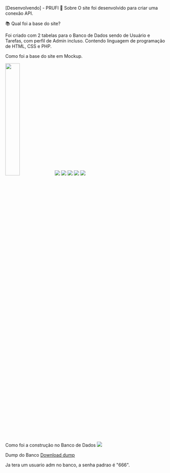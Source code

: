 [Desenvolvendo] - PRUFI
📘 Sobre
O site foi desenvolvido para criar uma conexão API.

📚 Qual foi a base do site?

Foi criado com 2 tabelas para o Banco de Dados sendo de Usuário e Tarefas, com perfil de Admin incluso. Contendo linguagem de programação de HTML, CSS e PHP.

Como foi a base do site em Mockup.

<img src="/PROFI/img/mockup/Login-1.jpg" width="30%" />
<img src="/PROFI/img/mockup/Login-2.jpg"/>
<img src="/PROFI/img/mockup/Login-3.jpg"/>
<img src="/PROFI/img/mockup/Login-4.jpg"/>
<img src="/PROFI/img/mockup/Login-5.jpg"/>
<img src="/PROFI/img/mockup/Login-6.jpg"/>

Como foi a construção no Banco de Dados
<img src="/PROFI/img/banco/Banco.png"/>

Dump do Banco
<a href="/PROFI/dump_mysql/bdprofin.sql" >Download dump </a>

Ja tera um usuario adm no banco, a senha padrao é "666".
